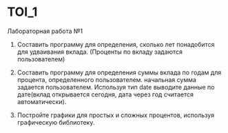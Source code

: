 # TOI_1
Лабораторная работа №1

1. Составить программу для определения, сколько лет понадобится для удваивания вклада. (Проценты по вкладу задаются пользователем)

2. Составить программу для определения суммы вклада по годам для процента, определенного пользователем. начальная сумма задается пользователем. Используя тип date выводите данные по дате(вклад открывается сегодня, дата через год считается автоматически).

3. Постройте графики для простых и сложных процентов, используя графическую библиотеку.  
